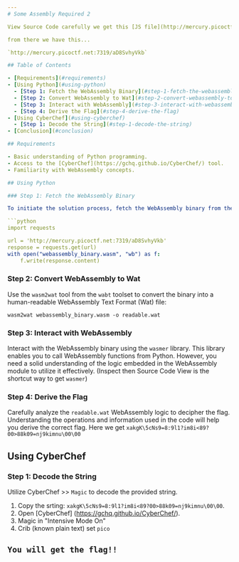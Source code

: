 ```yaml
---
# Some Assembly Required 2

View Source Code carefully we get this [JS file](http://mercury.picoctf.net:7319/Y8splx37qY.js)

from there we have this...

`http://mercury.picoctf.net:7319/aD8SvhyVkb`

## Table of Contents

- [Requirements](#requirements)
- [Using Python](#using-python)
  - [Step 1: Fetch the WebAssembly Binary](#step-1-fetch-the-webassembly-binary)
  - [Step 2: Convert WebAssembly to Wat](#step-2-convert-webassembly-to-wat)
  - [Step 3: Interact with WebAssembly](#step-3-interact-with-webassembly)
  - [Step 4: Derive the Flag](#step-4-derive-the-flag)
- [Using CyberChef](#using-cyberchef)
  - [Step 1: Decode the String](#step-1-decode-the-string)
- [Conclusion](#conclusion)

## Requirements

- Basic understanding of Python programming.
- Access to the [CyberChef](https://gchq.github.io/CyberChef/) tool.
- Familiarity with WebAssembly concepts.

## Using Python

### Step 1: Fetch the WebAssembly Binary

To initiate the solution process, fetch the WebAssembly binary from the provided URL using the `requests` library:

```python
import requests

url = 'http://mercury.picoctf.net:7319/aD8SvhyVkb'
response = requests.get(url)
with open("webassembly_binary.wasm", "wb") as f:
    f.write(response.content)
```

### Step 2: Convert WebAssembly to Wat

Use the `wasm2wat` tool from the `wabt` toolset to convert the binary into a human-readable WebAssembly Text Format (Wat) file:

```
wasm2wat webassembly_binary.wasm -o readable.wat
```

### Step 3: Interact with WebAssembly

Interact with the WebAssembly binary using the `wasmer` library. This library enables you to call WebAssembly functions from Python. However, you need a solid understanding of the logic embedded in the WebAssembly module to utilize it effectively. (Inspect then Source Code View is the shortcut way to get `wasmer`)

### Step 4: Derive the Flag

Carefully analyze the `readable.wat` WebAssembly logic to decipher the flag. Understanding the operations and information used in the code will help you derive the correct flag. Here we get `xakgK\5cNs9=8:9l1?im8i<89?00>88k09=nj9kimnu\00\00`

## Using CyberChef

### Step 1: Decode the String

Utilize CyberChef >> `Magic` to decode the provided string.

1. Copy the srting: `xakgK\5cNs9=8:9l1?im8i<89?00>88k09=nj9kimnu\00\00`.
2. Open [CyberChef] (https://gchq.github.io/CyberChef/).
3. Magic in "Intensive Mode On" 
4. Crib (known plain text) set `pico`

`You will get the flag!!`
---
```

